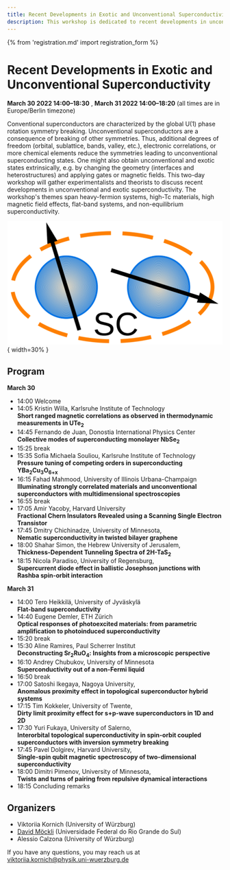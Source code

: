 ```yaml
---
title: Recent Developments in Exotic and Unconventional Superconductivity
description: This workshop is dedicated to recent developments in unconventional and non-equilibrium superconductivity and superconductivity in exotic systems, e.g. flat-band systems.
---
```

{% from 'registration.md' import registration_form %}

# Recent Developments in Exotic and Unconventional Superconductivity
**<time data-format="MMMM D YYYY H:mm" datetime="2022-03-30T14:00:00+02:00">March 30 2022 14:00</time>–<time data-format="H:mm" datetime="2022-03-30T18:30:00+02:00">18:30</time>** , **<time data-format="MMMM D YYYY H:mm" datetime="2022-03-31T14:00:00+02:00">March 31 2022 14:00</time>–<time data-format="H:mm" datetime="2022-03-31T18:20:00+02:00">18:20</time>** (all times are in <span id="timezone">Europe/Berlin</span> timezone)

Conventional superconductors are characterized by the global U(1) phase rotation symmetry breaking. Unconventional superconductors are a consequence of breaking of other symmetries. Thus, additional degrees of freedom (orbital, sublattice, bands, valley, etc.), electronic correlations, or more chemical elements reduce the symmetries leading to unconventional superconducting states. One might also obtain unconventional and exotic states extrinsically, e.g. by changing the geometry (interfaces and heterostructures) and applying gates or magnetic fields. This two-day workshop will gather experimentalists and theorists to discuss recent developments in unconventional and exotic superconductivity. The workshop's themes span heavy-fermion systems, high-Tc materials, high magnetic field effects, flat-band systems, and non-equilibrium superconductivity. 

![](media/Logo_Unconv_SC.svg){ width=30% } 

## Program

**<time data-format="MMMM D" datetime="2021-03-30T14:00:00+02:00">March 30</time>**

- <time data-format="H:mm" datetime="2022-03-30T14:00:00+02:00">14:00</time> Welcome
- <time data-format="H:mm" datetime="2022-03-30T14:05:00+02:00">14:05</time> Kristin Willa, Karlsruhe Institute of Technology  
**Short ranged magnetic correlations as observed in thermodynamic measurements in UTe<sub>2</sub>**
- <time data-format="H:mm" datetime="2022-03-30T14:45:00+02:00">14:45</time> Fernando de Juan, Donostia International Physics Center  
**Collective modes of superconducting monolayer NbSe<sub>2</sub>**
- <time data-format="H:mm" datetime="2022-03-30T15:25:00+02:00">15:25</time> break
- <time data-format="H:mm" datetime="2022-03-30T15:35:00+02:00">15:35</time> Sofia Michaela Souliou, Karlsruhe Institute of Technology  
**Pressure tuning of competing orders in superconducting YBa<sub>2</sub>Cu<sub>3</sub>O<sub>6+x</sub>**
- <time data-format="H:mm" datetime="2022-03-30T16:15:00+02:00">16:15</time> Fahad Mahmood, University of Illinois Urbana-Champaign  
**Illuminating strongly correlated materials and unconventional superconductors with multidimensional spectroscopies**
- <time data-format="H:mm" datetime="2022-03-30T16:55:00+02:00">16:55</time> break
- <time data-format="H:mm" datetime="2022-03-30T17:05:00+02:00">17:05</time> Amir Yacoby, Harvard University  
**Fractional Chern Insulators Revealed using a Scanning Single Electron Transistor**
- <time data-format="H:mm" datetime="2022-03-30T17:45:00+02:00">17:45</time> Dmitry Chichinadze, University of Minnesota,   
**Nematic superconductivity in twisted bilayer graphene**
- <time data-format="H:mm" datetime="2022-03-30T18:00:00+02:00">18:00</time> Shahar Simon, the Hebrew University of Jerusalem,  
**Thickness-Dependent Tunneling Spectra of 2H-TaS<sub>2</sub>** 
- <time data-format="H:mm" datetime="2022-03-30T18:15:00+02:00">18:15</time> Nicola Paradiso, University of Regensburg,  
**Supercurrent diode effect in ballistic Josephson junctions with Rashba spin-orbit interaction**


**<time data-format="MMMM D" datetime="2021-03-31T14:00:00+02:00">March 31</time>**

- <time data-format="H:mm" datetime="2022-03-31T14:00:00+02:00">14:00</time> Tero Heikkilä, University of Jyväskylä  
**Flat-band superconductivity**
- <time data-format="H:mm" datetime="2022-03-31T14:40:00+02:00">14:40</time> Eugene Demler, ETH Zürich  
**Optical responses of photoexcited materials: from parametric 
amplification to photoinduced superconductivity**
- <time data-format="H:mm" datetime="2022-03-31T15:20:00+02:00">15:20</time> break
- <time data-format="H:mm" datetime="2022-03-31T15:30:00+02:00">15:30</time> Aline Ramires, Paul Scherrer Institut  
**Deconstructing Sr<sub>2</sub>RuO<sub>4</sub>: Insights from a microscopic perspective**
- <time data-format="H:mm" datetime="2022-03-31T16:10:00+02:00">16:10</time> Andrey Chubukov, University of Minnesota  
**Superconductivity out of a non-Fermi liquid**
- <time data-format="H:mm" datetime="2022-03-31T16:50:00+02:00">16:50</time> break
- <time data-format="H:mm" datetime="2022-03-31T17:00:00+02:00">17:00</time> Satoshi Ikegaya, Nagoya University,  
**Anomalous proximity effect in topological superconductor hybrid systems**
- <time data-format="H:mm" datetime="2022-03-31T17:15:00+02:00">17:15</time> Tim Kokkeler, University of Twente,  
**Dirty limit proximity effect for s+p-wave superconductors in 1D and 2D**
- <time data-format="H:mm" datetime="2022-03-31T17:30:00+02:00">17:30</time> Yuri Fukaya, University of Salerno,  
**Interorbital topological superconductivity in spin-orbit coupled superconductors with inversion symmetry breaking**
- <time data-format="H:mm" datetime="2022-03-31T17:45:00+02:00">17:45</time> Pavel Dolgirev, Harvard University,  
**Single-spin qubit magnetic spectroscopy of two-dimensional superconductivity**
- <time data-format="H:mm" datetime="2022-03-31T18:00:00+02:00">18:00</time> Dimitri Pimenov, University of Minnesota,  
**Twists and turns of pairing from repulsive dynamical interactions**
- <time data-format="H:mm" datetime="2022-03-31T18:15:00+02:00">18:15</time> Concluding remarks


## Organizers

* Viktoriia Kornich (University of Würzburg)
* [David Möckli](https://sites.google.com/view/mockli/) (Universidade Federal do Rio Grande do Sul)
* Alessio Calzona (University of Würzburg)

If you have any questions, you may reach us at viktoriia.kornich@physik.uni-wuerzburg.de
